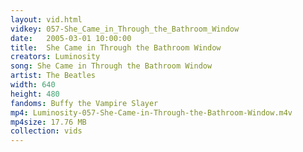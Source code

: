 ```yaml
---
layout: vid.html
vidkey: 057-She_Came_in_Through_the_Bathroom_Window
date:   2005-03-01 10:00:00
title:  She Came in Through the Bathroom Window
creators: Luminosity
song: She Came in Through the Bathroom Window
artist: The Beatles
width: 640
height: 480
fandoms: Buffy the Vampire Slayer
mp4: Luminosity-057-She-Came-in-Through-the-Bathroom-Window.m4v
mp4size: 17.76 MB
collection: vids
---
```


  <div>
  
  </div>
  
